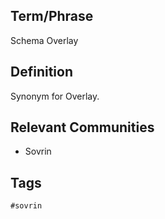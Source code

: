 ## Term/Phrase
Schema Overlay

## Definition
Synonym for Overlay.

## Relevant Communities
* Sovrin

## Tags
```
#sovrin
```
